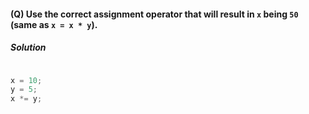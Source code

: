 #### (Q) Use the correct **assignment operator** that will result in `x` being `50` (same as `x = x * y`).

<h5> Solution </h5>

```javascript

x = 10;
y = 5;
x *= y;

```